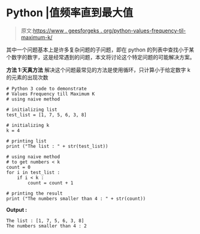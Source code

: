 # Python |值频率直到最大值

> 原文:[https://www . geesforgeks . org/python-values-frequency-til-maximum-k/](https://www.geeksforgeeks.org/python-values-frequency-till-maximum-k/)

其中一个问题基本上是许多复杂问题的子问题，即在 python 的列表中查找小于某个数字的数字，这是经常遇到的问题，本文将讨论这个特定问题的可能解决方案。

**方法 1:天真方法**
解决这个问题最常见的方法是使用循环，只计算小于给定数字 k 的元素的出现次数

```
# Python 3 code to demonstrate 
# Values Frequency till Maximum K
# using naive method 

# initializing list
test_list = [1, 7, 5, 6, 3, 8]

# initializing k
k = 4

# printing list 
print ("The list : " + str(test_list))

# using naive method 
# to get numbers < k
count = 0
for i in test_list :
    if i < k :
        count = count + 1

# printing the result
print ("The numbers smaller than 4 : " + str(count))
```

**Output :**

```
The list : [1, 7, 5, 6, 3, 8]
The numbers smaller than 4 : 2

```